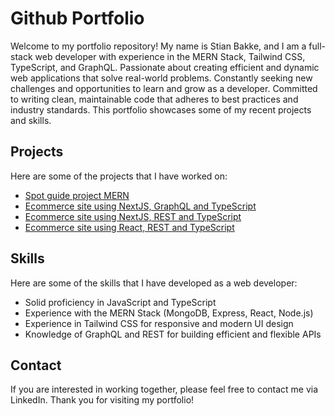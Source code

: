 # Github Portfolio

Welcome to my portfolio repository! My name is Stian Bakke, and I am a full-stack web developer with experience in the MERN Stack, Tailwind CSS, TypeScript, and GraphQL. Passionate about creating efficient and dynamic web applications that solve real-world problems. Constantly seeking new challenges and opportunities to learn and grow as a developer. Committed to writing clean, maintainable code that adheres to best practices and industry standards. This portfolio showcases some of my recent projects and skills.

## Projects

Here are some of the projects that I have worked on:

- [Spot guide project MERN](https://github.com/AcePizza/MERN-Stack-Project-SpotCheck)
- [Ecommerce site using NextJS, GraphQL and TypeScript](https://github.com/AcePizza/NextJSFinal)
- [Ecommerce site using NextJS, REST and TypeScript](https://github.com/AcePizza/Fakestore-NEXTjs-TypeScript)
- [Ecommerce site using React, REST and TypeScript](https://github.com/AcePizza/Fakestore-React-TypeScript)

## Skills

Here are some of the skills that I have developed as a web developer:

- Solid proficiency in JavaScript and TypeScript
- Experience with the MERN Stack (MongoDB, Express, React, Node.js)
- Experience in Tailwind CSS for responsive and modern UI design
- Knowledge of GraphQL and REST for building efficient and flexible APIs

## Contact

If you are interested in working together, please feel free to contact me via LinkedIn. Thank you for visiting my portfolio!



